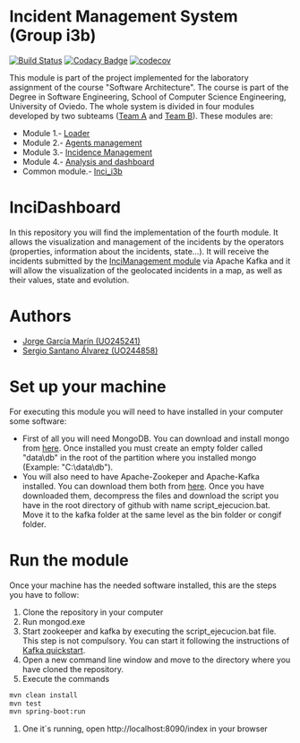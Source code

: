 # Incident Management System (Group i3b)
[![Build Status](https://travis-ci.org/Arquisoft/InciDashboard_i3b.svg?branch=master)](https://travis-ci.org/Arquisoft/InciDashboard_i3b)
[![Codacy Badge](https://api.codacy.com/project/badge/Grade/43af5c0e2a6745df932bd77d84a0103f)](https://www.codacy.com/app/jelabra/Loader_i3b?utm_source=github.com&amp;utm_medium=referral&amp;utm_content=Arquisoft/Loader_i3b&amp;utm_campaign=Badge_Grade)
[![codecov](https://codecov.io/gh/Arquisoft/Loader_i3b/branch/master/graph/badge.svg)](https://codecov.io/gh/Arquisoft/Loader_i3b)

This module is part of the project implemented for the laboratory assignment of the course "Software Architecture". The course is part of the Degree in Software Engineering, School of Computer Science Engineering, University of Oviedo. The whole system is divided in four modules developed by two subteams ([Team A](https://github.com/orgs/Arquisoft/teams/course1718_i3b2) and [Team B](https://github.com/orgs/Arquisoft/teams/course1718_i3b1)). These modules are:

* Module 1.- [Loader](https://github.com/Arquisoft/Loader_i3b)
* Module 2.- [Agents management](https://github.com/Arquisoft/Agents_i3b)
* Module 3.- [Incidence Management](https://github.com/Arquisoft/InciManager_i3b)
* Module 4.- [Analysis and dashboard](https://github.com/Arquisoft/InciDashboard_i3b)
* Common module.- [Inci_i3b](https://github.com/Arquisoft/Inci_i3b)

# InciDashboard
In this repository you will find the implementation of the fourth module. It allows the visualization and management of the incidents by the operators (properties, information about the incidents, state...). It will receive the incidents submitted by the [InciManagement module](https://github.com/Arquisoft/InciManager_i3b) via Apache Kafka and it will allow the visualization of the geolocated incidents in a map, as well as their values, state and evolution.

# Authors
* [Jorge García Marín (UO245241)](https://github.com/JorgeGarciaMarin)
* [Sergio Santano Álvarez (UO244858)](https://github.com/sergiosantano)

# Set up your machine
For executing this module you will need to have installed in your computer some software:
* First of all you will need MongoDB. You can download and install mongo from [here](https://www.mongodb.com/dr/fastdl.mongodb.org/win32/mongodb-win32-x86_64-2008plus-ssl-3.4.2-signed.msi/download). Once installed you must create an empty folder called "data\db" in the root of the partition where you installed mongo (Example: "C:\data\db").
* You will also need to have Apache-Zookeper and Apache-Kafka installed. You can download them both from  [here](https://www.apache.org/dyn/closer.cgi?path=/kafka/1.0.1/kafka_2.11-1.0.1.tgz). Once you have downloaded them, decompress the files and download the script you have in the root directory of github with name script_ejecucion.bat. Move it to the kafka folder at the same level as the bin folder or congif folder.

# Run the module
Once your machine has the needed software installed, this are the steps you have to follow:
1. Clone the repository in your computer
1. Run mongod.exe
1. Start zookeeper and kafka by executing the script_ejecucion.bat file. This step is not compulsory. You can start it following the instructions of [Kafka quickstart](https://kafka.apache.org/quickstart).
1. Open a new command line window and move to the directory where you have cloned the repository.
1. Execute the commands
```bash
mvn clean install
mvn test
mvn spring-boot:run
```
1. One it´s running, open http://localhost:8090/index in your browser
